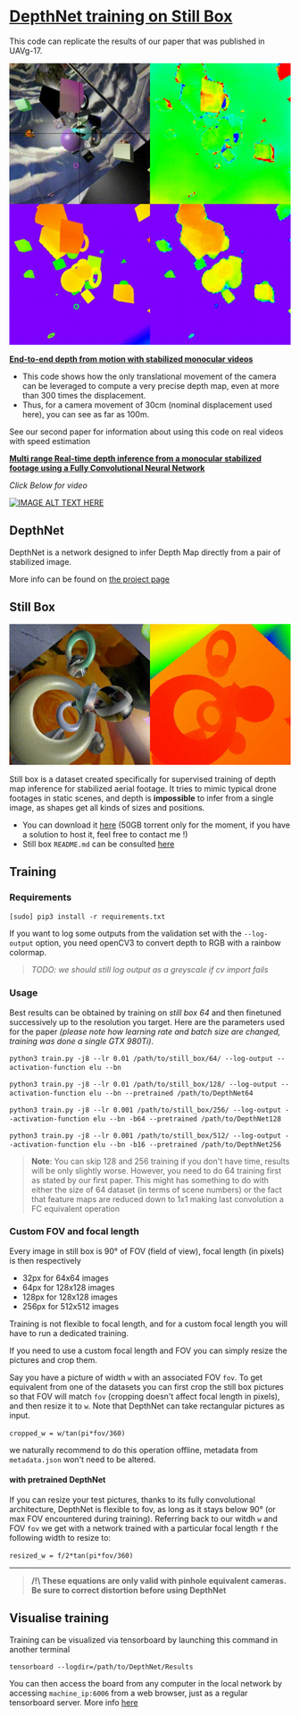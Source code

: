 # [DepthNet training on Still Box](http://perso.ensta-paristech.fr/~pinard/depthnet/)

This code can replicate the results of our paper that was published in UAVg-17.

![depthnet](images/still.gif)

**[End-to-end depth from motion with stabilized monocular videos](https://hal.archives-ouvertes.fr/hal-01587652v1)**

* This code shows how the only translational movement of the camera can be leveraged to compute a very precise depth map, even at more than 300 times the displacement.
* Thus, for a camera movement of 30cm (nominal displacement used here), you can see as far as 100m.

See our second paper for information about using this code on real videos with speed estimation

**[Multi range Real-time depth inference from a monocular stabilized footage using a Fully Convolutional Neural Network](https://hal.archives-ouvertes.fr/hal-01587658v1)**

*Click Below for video*

[![IMAGE ALT TEXT HERE](http://img.youtube.com/vi/nU-Gv_I7zhg/0.jpg)](http://www.youtube.com/watch?v=nU-Gv_I7zhg)

## DepthNet

DepthNet is a network designed to infer Depth Map directly from a pair of stabilized image.

More info can be found on [the project page](http://perso.ensta-paristech.fr/~pinard/depthnet/)

## Still Box

![stillbox](images/dataset.gif)

Still box is a dataset created specifically for supervised training of depth map inference for stabilized aerial footage. It tries to mimic typical drone footages in static scenes, and depth is **impossible** to infer from a single image, as shapes get all kinds of sizes and positions.

* You can download it [here]() (50GB torrent only for the moment, if you have a solution to host it, feel free to contact me !)
* Still box `README.md` can be consulted [here](https://gist.github.com/ClementPinard/cae0ae658e516131135158d4fb9d2a1e)

## Training

### Requirements

```
[sudo] pip3 install -r requirements.txt
```

If you want to log some outputs from the validation set with the `--log-output` option, you need openCV3 to convert depth to RGB with a rainbow colormap. 
> *TODO: we should still log output as a greyscale if cv import fails*

### Usage

Best results can be obtained by training on *still box 64* and then finetuned successively up to the resolution you target. Here are the parameters used for the paper *(please note how learning rate and batch size are changed, training was done a single GTX 980Ti)*.

```
python3 train.py -j8 --lr 0.01 /path/to/still_box/64/ --log-output --activation-function elu --bn
```

```
python3 train.py -j8 --lr 0.01 /path/to/still_box/128/ --log-output --activation-function elu --bn --pretrained /path/to/DepthNet64
```

```
python3 train.py -j8 --lr 0.001 /path/to/still_box/256/ --log-output --activation-function elu --bn -b64 --pretrained /path/to/DepthNet128
```

```
python3 train.py -j8 --lr 0.001 /path/to/still_box/512/ --log-output --activation-function elu --bn -b16 --pretrained /path/to/DepthNet256
```

> **Note**: You can skip 128 and 256 training if you don't have time, results will be only slightly worse. However, you need to do 64 training first as stated by our first paper. This might has something to do with either the size of 64 dataset (in terms of scene numbers) or the fact that feature maps are reduced down to 1x1 making last convolution a FC equivalent operation

### Custom FOV and focal length

Every image in still box is 90° of FOV (field of view), focal length (in pixels) is then respectively

* 32px for 64x64 images
* 64px for 128x128 images
* 128px for 128x128 images
* 256px for 512x512 images

Training is not flexible to focal length, and for a custom focal length you will have to run a dedicated training.

If you need to use a custom focal length and FOV you can simply resize the pictures and crop them.

Say you have a picture of width `w` with an associated FOV `fov`. To get equivalent from one of the datasets you can first crop the still box pictures so that FOV will match `fov` (cropping doesn't affect focal length in pixels), and then resize it to `w`. Note that DepthNet can take rectangular pictures as input.

`cropped_w = w/tan(pi*fov/360)`

we naturally recommend to do this operation offline, metadata from `metadata.json` won't need to be altered.

#### with pretrained DepthNet

If you can resize your test pictures, thanks to its fully convolutional architecture, DepthNet is flexible to fov, as long as it stays below 90° (or max FOV encountered during training). Referring back to our witdh `w` and FOV `fov` we get with a network trained with a particular focal length `f` the following width to resize to:

`resized_w = f/2*tan(pi*fov/360)`

----
> **/!\ These equations are only valid with pinhole equivalent cameras. Be sure to correct distortion before using DepthNet**


## Visualise training

Training can be visualized via tensorboard by launching this command in another terminal
```
tensorboard --logdir=/path/to/DepthNet/Results
```

You can then access the board from any computer in the local network by accessing `machine_ip:6006` from a web browser, just as a regular tensorboard server. More info [here](https://www.tensorflow.org/get_started/summaries_and_tensorboard)